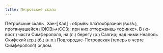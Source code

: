 ```yaml
---
title: Петровские скалы
---
```


Петровские скалы, Хан-⟦Кая⟧
: обрывы платообразной ⦅возв.⦆, протянувшейся ⦅ЮЮВ⦆→⦅ССЗ⦆; при них отторженец-«сфинкс». В ⦅ю-вост.⦆ части Симферополя, на ⦅л.⦆ берегу ⦅р.⦆ Салгир; над ними Неаполь Скифский ⦅ср.⦆ ⦅б.⦆ ⦅н.п.⦆ Подгородне-Петровская (теперь в черте Симферополя) рядом.
